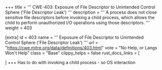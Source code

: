 +++
title = '''
CWE-403: Exposure of File Descriptor to Unintended Control Sphere ('File Descriptor Leak')
'''
description	= '''
A process does not close sensitive file descriptors before invoking a child process, which allows the child to perform unauthorized I/O operations using those descriptors.
'''
weight = 403

[extra]
id = 403
name = '''
Exposure of File Descriptor to Unintended Control Sphere ('File Descriptor Leak')
'''
url = "https://cwe.mitre.org/data/definitions/403.html"
vote = "No Help, or Langs Won't Help"
class = "Base"
clippy_helps = false
rust_docs_links = [
	
]
+++
Has to do with invoking a child process - so OS interaction